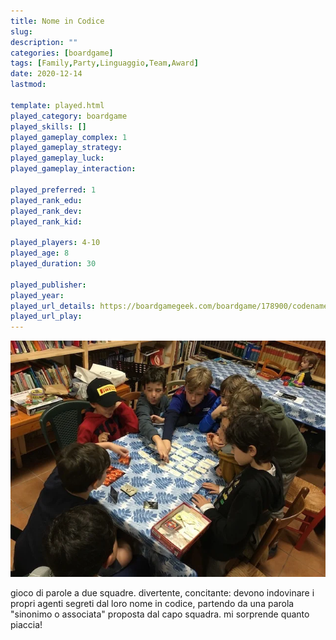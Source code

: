 ```yaml
---
title: Nome in Codice
slug: 
description: ""
categories: [boardgame]
tags: [Family,Party,Linguaggio,Team,Award]
date: 2020-12-14
lastmod: 

template: played.html
played_category: boardgame
played_skills: []
played_gameplay_complex: 1
played_gameplay_strategy: 
played_gameplay_luck: 
played_gameplay_interaction: 

played_preferred: 1
played_rank_edu: 
played_rank_dev: 
played_rank_kid: 

played_players: 4-10
played_age: 8
played_duration: 30

played_publisher: 
played_year: 
played_url_details: https://boardgamegeek.com/boardgame/178900/codenames
played_url_play: 
---
```


![](img/nome_in_codice.webp)

gioco di parole a due squadre. divertente, concitante: devono indovinare i propri agenti segreti dal loro nome in codice, partendo da una parola "sinonimo o associata" proposta dal capo squadra. mi sorprende quanto piaccia!
